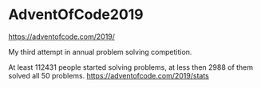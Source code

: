 # AdventOfCode2019

https://adventofcode.com/2019/

My third attempt in annual problem solving competition.

At least 112431 people started solving problems, at less then 2988 of them solved all 50 problems. https://adventofcode.com/2019/stats
